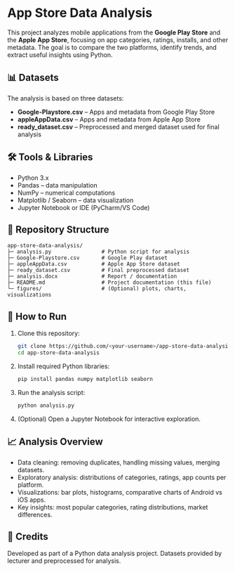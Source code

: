 # App Store Data Analysis

This project analyzes mobile applications from the **Google Play Store** and the **Apple App Store**, 
focusing on app categories, ratings, installs, and other metadata. 
The goal is to compare the two platforms, identify trends, and extract useful insights using Python.

## 📊 Datasets

The analysis is based on three datasets:

- **Google-Playstore.csv** – Apps and metadata from Google Play Store
- **appleAppData.csv** – Apps and metadata from Apple App Store
- **ready_dataset.csv** – Preprocessed and merged dataset used for final analysis

## 🛠 Tools & Libraries

- Python 3.x
- Pandas – data manipulation
- NumPy – numerical computations
- Matplotlib / Seaborn – data visualization
- Jupyter Notebook or IDE (PyCharm/VS Code)

## 📂 Repository Structure

```
app-store-data-analysis/
├─ analysis.py                # Python script for analysis
├─ Google-Playstore.csv       # Google Play dataset
├─ appleAppData.csv           # Apple App Store dataset
├─ ready_dataset.csv          # Final preprocessed dataset
├─ analysis.docx              # Report / documentation
├─ README.md                  # Project documentation (this file)
└─ figures/                   # (Optional) plots, charts, visualizations
```

## 🚀 How to Run

1. Clone this repository:
   ```bash
   git clone https://github.com/<your-username>/app-store-data-analysis.git
   cd app-store-data-analysis
   ```

2. Install required Python libraries:
   ```bash
   pip install pandas numpy matplotlib seaborn
   ```

3. Run the analysis script:
   ```bash
   python analysis.py
   ```

4. (Optional) Open a Jupyter Notebook for interactive exploration.

## 📈 Analysis Overview

- Data cleaning: removing duplicates, handling missing values, merging datasets.
- Exploratory analysis: distributions of categories, ratings, app counts per platform.
- Visualizations: bar plots, histograms, comparative charts of Android vs iOS apps.
- Key insights: most popular categories, rating distributions, market differences.

## 📌 Credits

Developed as part of a Python data analysis project. Datasets provided by lecturer and preprocessed for analysis.
